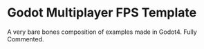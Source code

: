 # Godot Multiplayer FPS Template
 A very bare bones composition of examples made in Godot4. Fully Commented.
